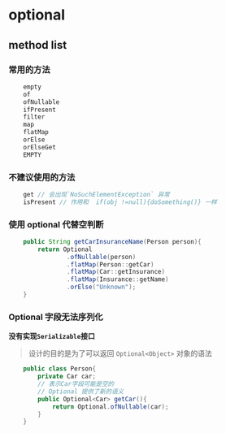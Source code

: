 # optional

## method list

### 常用的方法

```java
    empty
    of
    ofNullable
    ifPresent
    filter
    map
    flatMap
    orElse
    orElseGet
    EMPTY
```

### 不建议使用的方法

```java
    get // 会出现`NoSuchElementException` 异常
    isPresent // 作用和  if(obj !=null){doSomething()} 一样
```

### 使用 optional 代替空判断

```java
    public String getCarInsuranceName(Person person){
        return Optional
                .ofNullable(person)
                .flatMap(Person::getCar)
                .flatMap(Car::getInsurance)
                .flatMap(Insurance::getName)
                .orElse("Unknown");
    }
```

### Optional 字段无法序列化

**没有实现`Serializable`接口**

> 设计的目的是为了可以返回 `Optional<Object>` 对象的语法

```java
    public class Person{
        private Car car;
        // 表示Car字段可能是空的
        // Optional 提供了新的语义
        public Optional<Car> getCar(){
            return Optional.ofNullable(car);
        }
    }
```
